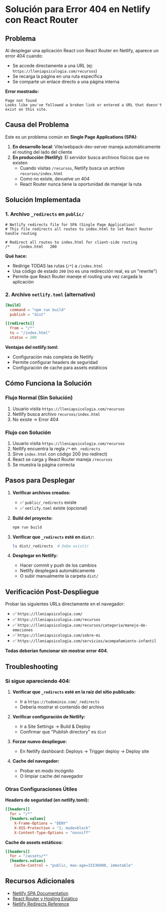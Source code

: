 # Solución para Error 404 en Netlify con React Router

## Problema

Al desplegar una aplicación React con React Router en Netlify, aparece un error 404 cuando:
- Se accede directamente a una URL (ej: `https://lleniapsicologia.com/recursos`)
- Se recarga la página en una ruta específica
- Se comparte un enlace directo a una página interna

**Error mostrado:**
```
Page not found
Looks like you've followed a broken link or entered a URL that doesn't exist on this site.
```

## Causa del Problema

Este es un problema común en **Single Page Applications (SPA)**:

1. **En desarrollo local**: Vite/webpack-dev-server maneja automáticamente el routing del lado del cliente
2. **En producción (Netlify)**: El servidor busca archivos físicos que no existen
   - Cuando visitas `/recursos`, Netlify busca un archivo `recursos/index.html`
   - Como no existe, devuelve un 404
   - React Router nunca tiene la oportunidad de manejar la ruta

## Solución Implementada

### 1. Archivo `_redirects` en `public/`

```
# Netlify redirects file for SPA (Single Page Application)
# This file redirects all routes to index.html to let React Router handle routing

# Redirect all routes to index.html for client-side routing
/*    /index.html   200
```

**Qué hace:**
- Redirige TODAS las rutas (`/*`) a `/index.html`
- Usa código de estado `200` (no es una redirección real, es un "rewrite")
- Permite que React Router maneje el routing una vez cargada la aplicación

### 2. Archivo `netlify.toml` (alternativo)

```toml
[build]
  command = "npm run build"
  publish = "dist"

[[redirects]]
  from = "/*"
  to = "/index.html"
  status = 200
```

**Ventajas del netlify.toml:**
- Configuración más completa de Netlify
- Permite configurar headers de seguridad
- Configuración de cache para assets estáticos

## Cómo Funciona la Solución

### Flujo Normal (Sin Solución)
1. Usuario visita `https://lleniapsicologia.com/recursos`
2. Netlify busca archivo `recursos/index.html`
3. No existe → Error 404

### Flujo con Solución
1. Usuario visita `https://lleniapsicologia.com/recursos`
2. Netlify encuentra la regla `/*` en `_redirects`
3. Sirve `index.html` con código 200 (no redirect)
4. React se carga y React Router maneja `/recursos`
5. Se muestra la página correcta

## Pasos para Desplegar

1. **Verificar archivos creados:**
   - ✅ `public/_redirects` existe
   - ✅ `netlify.toml` existe (opcional)

2. **Build del proyecto:**
   ```bash
   npm run build
   ```

3. **Verificar que `_redirects` esté en `dist/`:**
   ```bash
   ls dist/_redirects  # Debe existir
   ```

4. **Desplegar en Netlify:**
   - Hacer commit y push de los cambios
   - Netlify desplegará automáticamente
   - O subir manualmente la carpeta `dist/`

## Verificación Post-Despliegue

Probar las siguientes URLs directamente en el navegador:
- ✅ `https://lleniapsicologia.com/`
- ✅ `https://lleniapsicologia.com/recursos`
- ✅ `https://lleniapsicologia.com/recursos/categoria/manejo-de-emociones`
- ✅ `https://lleniapsicologia.com/sobre-mi`
- ✅ `https://lleniapsicologia.com/servicios/acompañamiento-infantil`

**Todas deberían funcionar sin mostrar error 404.**

## Troubleshooting

### Si sigue apareciendo 404:

1. **Verificar que `_redirects` esté en la raíz del sitio publicado:**
   - Ir a `https://tudominio.com/_redirects`
   - Debería mostrar el contenido del archivo

2. **Verificar configuración de Netlify:**
   - Ir a Site Settings → Build & Deploy
   - Confirmar que "Publish directory" es `dist`

3. **Forzar nuevo despliegue:**
   - En Netlify dashboard: Deploys → Trigger deploy → Deploy site

4. **Cache del navegador:**
   - Probar en modo incógnito
   - O limpiar cache del navegador

### Otras Configuraciones Útiles

**Headers de seguridad (en netlify.toml):**
```toml
[[headers]]
  for = "/*"
  [headers.values]
    X-Frame-Options = "DENY"
    X-XSS-Protection = "1; mode=block"
    X-Content-Type-Options = "nosniff"
```

**Cache de assets estáticos:**
```toml
[[headers]]
  for = "/assets/*"
  [headers.values]
    Cache-Control = "public, max-age=31536000, immutable"
```

## Recursos Adicionales

- [Netlify SPA Documentation](https://docs.netlify.com/routing/redirects/rewrites-proxies/#history-pushstate-and-single-page-apps)
- [React Router y Hosting Estático](https://create-react-app.dev/docs/deployment/#notes-on-client-side-routing)
- [Netlify Redirects Reference](https://docs.netlify.com/routing/redirects/)
